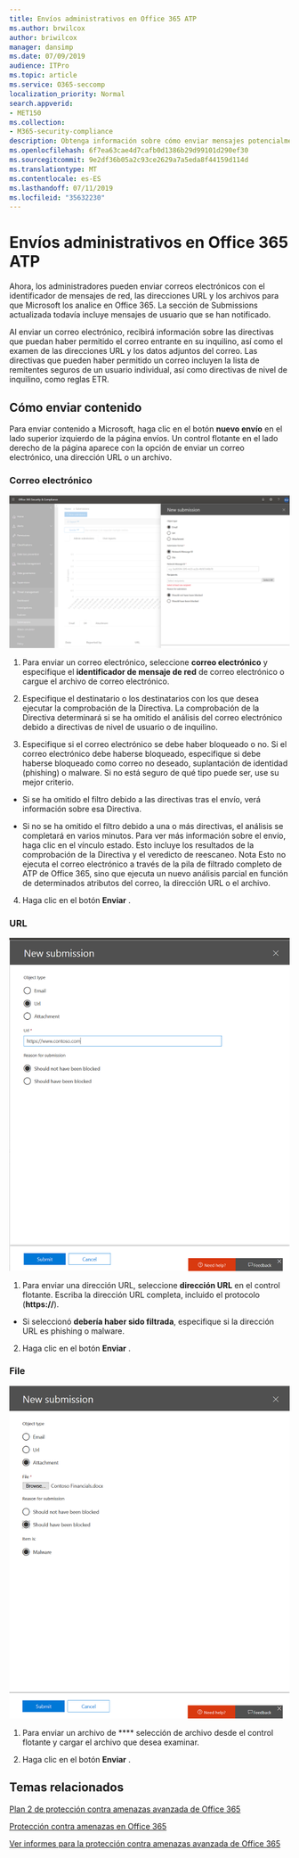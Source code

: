 ```yaml
---
title: Envíos administrativos en Office 365 ATP
ms.author: brwilcox
author: briwilcox
manager: dansimp
ms.date: 07/09/2019
audience: ITPro
ms.topic: article
ms.service: O365-seccomp
localization_priority: Normal
search.appverid:
- MET150
ms.collection:
- M365-security-compliance
description: Obtenga información sobre cómo enviar mensajes potencialmente peligrosos, direcciones URL y archivos a Microsoft.
ms.openlocfilehash: 6f7ea63cae4d7cafb0d1386b29d99101d290ef30
ms.sourcegitcommit: 9e2df36b05a2c93ce2629a7a5eda8f44159d114d
ms.translationtype: MT
ms.contentlocale: es-ES
ms.lasthandoff: 07/11/2019
ms.locfileid: "35632230"
---
```

# <a name="admin-submissions-in-office-365-atp"></a>Envíos administrativos en Office 365 ATP

Ahora, los administradores pueden enviar correos electrónicos con el identificador de mensajes de red, las direcciones URL y los archivos para que Microsoft los analice en Office 365. La sección de Submissions actualizada todavía incluye mensajes de usuario que se han notificado. 

Al enviar un correo electrónico, recibirá información sobre las directivas que puedan haber permitido el correo entrante en su inquilino, así como el examen de las direcciones URL y los datos adjuntos del correo. Las directivas que pueden haber permitido un correo incluyen la lista de remitentes seguros de un usuario individual, así como directivas de nivel de inquilino, como reglas ETR. 


## <a name="how-to-submit-content"></a>Cómo enviar contenido

Para enviar contenido a Microsoft, haga clic en el botón **nuevo envío** en el lado superior izquierdo de la página envíos. Un control flotante en el lado derecho de la página aparece con la opción de enviar un correo electrónico, una dirección URL o un archivo. 

### <a name="email"></a>Correo electrónico
![Ejemplo de envío de correo electrónico](media/submission-flyout-email.PNG)
1. Para enviar un correo electrónico, seleccione **correo electrónico** y especifique el **identificador de mensaje de red** de correo electrónico o cargue el archivo de correo electrónico. 

2. Especifique el destinatario o los destinatarios con los que desea ejecutar la comprobación de la Directiva. La comprobación de la Directiva determinará si se ha omitido el análisis del correo electrónico debido a directivas de nivel de usuario o de inquilino. 

3. Especifique si el correo electrónico se debe haber bloqueado o no. Si el correo electrónico debe haberse bloqueado, especifique si debe haberse bloqueado como correo no deseado, suplantación de identidad (phishing) o malware. Si no está seguro de qué tipo puede ser, use su mejor criterio.  

* Si se ha omitido el filtro debido a las directivas tras el envío, verá información sobre esa Directiva.

* Si no se ha omitido el filtro debido a una o más directivas, el análisis se completará en varios minutos. Para ver más información sobre el envío, haga clic en el vínculo estado. Esto incluye los resultados de la comprobación de la Directiva y el veredicto de reescaneo. Nota Esto no ejecuta el correo electrónico a través de la pila de filtrado completo de ATP de Office 365, sino que ejecuta un nuevo análisis parcial en función de determinados atributos del correo, la dirección URL o el archivo. 

4. Haga clic en el botón **Enviar** .

### <a name="url"></a>URL
![Ejemplo de envío de correo electrónico](media/submission-url-flyout.png)
1. Para enviar una dirección URL, seleccione **dirección URL** en el control flotante. Escriba la dirección URL completa, incluido el protocolo (**https://**). 

* Si seleccionó **debería haber sido filtrada**, especifique si la dirección URL es phishing o malware.

2. Haga clic en el botón **Enviar** . 


### <a name="file"></a>File
![Ejemplo de envío de correo electrónico](media/submission-file-flyout.PNG)
1. Para enviar un archivo de **** selección de archivo desde el control flotante y cargar el archivo que desea examinar. 

2. Haga clic en el botón **Enviar** .


## <a name="related-topics"></a>Temas relacionados

[Plan 2 de protección contra amenazas avanzada de Office 365](office-365-ti.md)
  
[Protección contra amenazas en Office 365](protect-against-threats.md)
  
[Ver informes para la protección contra amenazas avanzada de Office 365](view-reports-for-atp.md)
  

